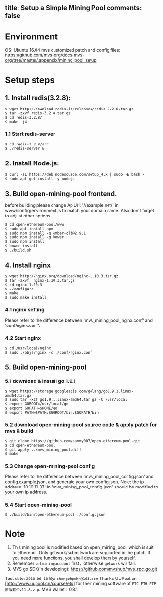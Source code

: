 title: Setup a Simple Mining Pool
comments: false
---

# Environment
OS: Ubuntu 16.04
mvs customized patch and config files: <https://github.com/mvs-org/docs-mvs-org/tree/master/.appendix/mining_pool_setup>

# Setup steps
## 1. Install redis(3.2.8):
```
$ wget http://download.redis.io/releases/redis-3.2.8.tar.gz
$ tar -zxvf redis-3.2.8.tar.gz
$ cd redis-3.2.8/
$ make -j4
```

### 1.1 Start redis-server
```
$ cd redis-3.2.8/src
$ ./redis-server &
```

## 2. Install Node.js:
```
$ curl -sL https://deb.nodesource.com/setup_4.x | sudo -E bash -
$ sudo apt-get install -y nodejs
```

## 3. Build open-mining-pool frontend. 
before building please change ApiUrl: '//example.net/' in www/config/environment.js to match your domain name. Also don't forget to adjust other options.
```
$ cd open-ethereum-pool/www
$ sudo apt install npm
$ sudo npm install -g ember-cli@2.9.1
$ sudo npm install -g bower
$ sudo npm install
$ bower install
$ ./build.sh
```

## 4. Install nginx
```
$ wget http://nginx.org/download/nginx-1.10.3.tar.gz
$ tar -zxvf  nginx-1.10.3.tar.gz
$ cd nginx-1.10.3
$ ./configure
$ make 
$ sudo make install
```

### 4.1 nginx setting
Please refer to the difference between 'mvs_mining_pool_nginx.conf' and 'conf/nginx.conf'.

### 4.2 Start nginx
```
$ cd /usr/local/nginx
$ sudo ./objs/nginx -c ./conf/nginx.conf
```

## 5. Build open-mining-pool

### 5.1 download & install go 1.9.1
```
$ wget https://storage.googleapis.com/golang/go1.9.1.linux-amd64.tar.gz
$ sudo tar -xzf go1.9.1.linux-amd64.tar.gz -C /usr/local
$ export GOROOT=/usr/local/go
$ export GOPATH=$HOME/go
$ export PATH=$PATH:$GOROOT/bin:$GOPATH/bin
```

### 5.2 download open-mining-pool source code & apply patch for mvs & build
```
$ git clone https://github.com/sammy007/open-ethereum-pool.git
$ cd open-ethereum-pool
$ git apply ../mvs_mining_pool.diff
$ make
```

### 5.3 Change open-mining-pool config
Please refer to the difference between 'mvs_mining_pool_config.json' and config.example.json, and generate your own config.json.
Note: the ip address '10.10.10.37' in 'mvs_mining_pool_config.json' should be modified to your own ip address.

### 5.4 Start open-mining-pool
```
$ ./build/bin/open-ethereum-pool ./config.json
```

# Note
1. This mining pool is modified based on open_mining_pool, which is suit to ethereum. Only getwork/submitwork are supported in the patch. If you need more functions, you shall develop them by yourself.
2. Remember `setminingaccount` first，otherwise `getwork` will fail.
3. MVS go SDK(in developing): https://github.com/mvshub/mvs_rpc_go.git

Test date: `2018-06-18`
By: `chengzhpchn@163.com`
Thanks UUPool.cn [http://www.uupool.cn/course/etp] for their mining software of `ETC ETH ETP原版软件v11.8.zip`.
MVS Wallet：0.8.1
